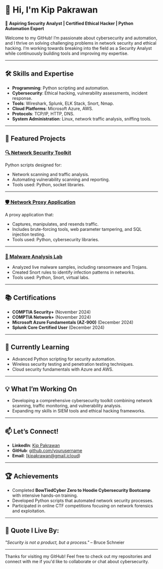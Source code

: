 # 👋 Hi, I'm Kip Pakrawan

🚀 **Aspiring Security Analyst | Certified Ethical Hacker | Python Automation Expert**

Welcome to my GitHub! I’m passionate about cybersecurity and automation, and I thrive on solving challenging problems in network security and ethical hacking. I’m working towards breaking into the field as a Security Analyst while continuously building tools and improving my expertise.

--- 

## 🛠️ Skills and Expertise
- **Programming**: Python scripting and automation.
- **Cybersecurity**: Ethical hacking, vulnerability assessments, incident response.
- **Tools**: Wireshark, Splunk, ELK Stack, Snort, Nmap.
- **Cloud Platforms**: Microsoft Azure, AWS.
- **Protocols**: TCP/IP, HTTP, DNS.
- **System Administration**: Linux, network traffic analysis, sniffing tools.

---

## 📂 Featured Projects

### [🔍 Network Security Toolkit](https://github.com/yourusername/Network-Security-Toolkit)
Python scripts designed for:
- Network scanning and traffic analysis.
- Automating vulnerability scanning and reporting.
- Tools used: Python, socket libraries.

---

### [🛡️ Network Proxy Application](https://github.com/yourusername/Network-Proxy-Application)
A proxy application that:
- Captures, manipulates, and resends traffic.
- Includes brute-forcing tools, web parameter tampering, and SQL injection testing.
- Tools used: Python, cybersecurity libraries.

---

### [🧪 Malware Analysis Lab](https://github.com/yourusername/Malware-Analysis-Lab)
- Analyzed live malware samples, including ransomware and Trojans.
- Created Snort rules to identify infection patterns in networks.
- Tools used: Python, Snort, virtual labs.

---

## 📚 Certifications
- **COMPTIA Security+** (November 2024)
- **COMPTIA Network+** (November 2024)
- **Microsoft Azure Fundamentals (AZ-900)** (December 2024)
- **Splunk Core Certified User** (December 2024)

---

## 🌱 Currently Learning
- Advanced Python scripting for security automation.
- Wireless security testing and penetration testing techniques.
- Cloud security fundamentals with Azure and AWS.

---

## 💡 What I’m Working On
- Developing a comprehensive cybersecurity toolkit combining network scanning, traffic monitoring, and vulnerability analysis.
- Expanding my skills in SIEM tools and ethical hacking frameworks.

---

## 📫 Let’s Connect!
- **LinkedIn**: [Kip Pakrawan](https://www.linkedin.com/in/kip-pakrawan-2644a9255/)
- **GitHub**: [github.com/yourusername](https://github.com/kipakrawan)
- **Email**: [kipakrawan@gmail.icloud)

---

## 🏆 Achievements
- Completed **BowTiedCyber Zero to Hoodie Cybersecurity Bootcamp** with intensive hands-on training.
- Developed Python scripts that automated network security processes.
- Participated in online CTF competitions focusing on network forensics and exploitation.

---

## 📝 Quote I Live By:
_"Security is not a product, but a process."_ – Bruce Schneier

---

Thanks for visiting my GitHub! Feel free to check out my repositories and connect with me if you'd like to collaborate or chat about cybersecurity.


